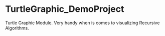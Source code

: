 # TurtleGraphic_DemoProject
Turtle Graphic Module. Very handy when is comes to visualizing Recursive Algorithms.

